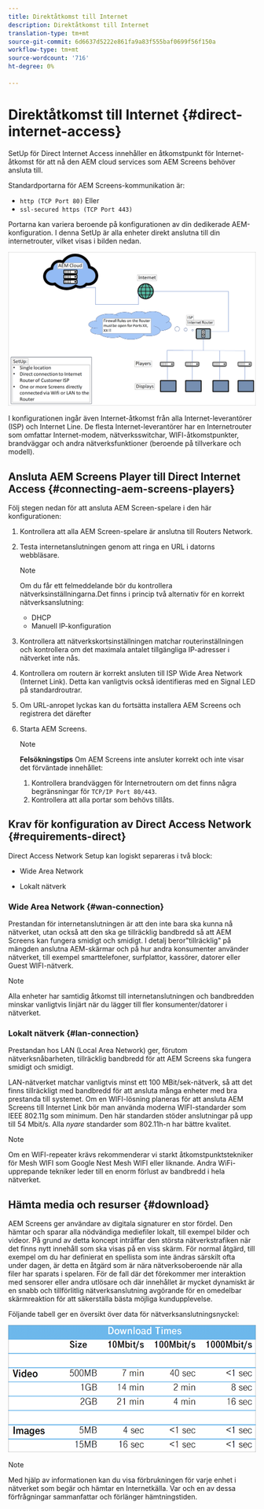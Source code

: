 ```yaml
---
title: Direktåtkomst till Internet
description: Direktåtkomst till Internet
translation-type: tm+mt
source-git-commit: 6d6637d5222e861fa9a83f555baf0699f56f150a
workflow-type: tm+mt
source-wordcount: '716'
ht-degree: 0%

---
```



# Direktåtkomst till Internet {#direct-internet-access}

SetUp för Direct Internet Access innehåller en åtkomstpunkt för Internet-åtkomst för att nå den AEM cloud services som AEM Screens behöver ansluta till.

Standardportarna för AEM Screens-kommunikation är:
* `http (TCP Port 80)`
Eller
* `ssl-secured https (TCP Port 443)`

Portarna kan variera beroende på konfigurationen av din dedikerade AEM-konfiguration. I denna SetUp är alla enheter direkt anslutna till din internetrouter, vilket visas i bilden nedan.

![](/help/assets/direct-access-2.png)

I konfigurationen ingår även Internet-åtkomst från alla Internet-leverantörer (ISP) och Internet Line. De flesta Internet-leverantörer har en Internetrouter som omfattar Internet-modem, nätverksswitchar, WIFI-åtkomstpunkter, brandväggar och andra nätverksfunktioner (beroende på tillverkare och modell).

## Ansluta AEM Screens Player till Direct Internet Access {#connecting-aem-screens-players}

Följ stegen nedan för att ansluta AEM Screen-spelare i den här konfigurationen:

1. Kontrollera att alla AEM Screen-spelare är anslutna till Routers Network.
1. Testa internetanslutningen genom att ringa en URL i datorns webbläsare.

   >[!NOTE]
   >Om du får ett felmeddelande bör du kontrollera nätverksinställningarna.Det finns i princip två alternativ för en korrekt nätverksanslutning:
   >* DHCP
   >* Manuell IP-konfiguration


1. Kontrollera att nätverkskortsinställningen matchar routerinställningen och kontrollera om det maximala antalet tillgängliga IP-adresser i nätverket inte nås.

1. Kontrollera om routern är korrekt ansluten till ISP Wide Area Network (Internet Link). Detta kan vanligtvis också identifieras med en Signal LED på standardroutrar.
1. Om URL-anropet lyckas kan du fortsätta installera AEM Screens och registrera det därefter
1. Starta AEM Screens.

   >[!NOTE]
   >**Felsökningstips**
   >Om AEM Screens inte ansluter korrekt och inte visar det förväntade innehållet:
   >
   >1. Kontrollera brandväggen för Internetroutern om det finns några begränsningar för `TCP/IP Port 80/443`.
   >1. Kontrollera att alla portar som behövs tillåts.


## Krav för konfiguration av Direct Access Network {#requirements-direct}

Direct Access Network Setup kan logiskt separeras i två block:

* Wide Area Network

* Lokalt nätverk

### Wide Area Network {#wan-connection}

Prestandan för internetanslutningen är att den inte bara ska kunna nå nätverket, utan också att den ska ge tillräcklig bandbredd så att AEM Screens kan fungera smidigt och smidigt. I detalj beror&quot;tillräcklig&quot; på mängden anslutna AEM-skärmar och på hur andra konsumenter använder nätverket, till exempel smarttelefoner, surfplattor, kassörer, datorer eller Guest WIFI-nätverk.

>[!NOTE]
>Alla enheter har samtidig åtkomst till internetanslutningen och bandbredden minskar vanligtvis linjärt när du lägger till fler konsumenter/datorer i nätverket.

### Lokalt nätverk {#lan-connection}

Prestandan hos LAN (Local Area Network) ger, förutom nätverksnåbarheten, tillräcklig bandbredd för att AEM Screens ska fungera smidigt och smidigt.

LAN-nätverket matchar vanligtvis minst ett 100 MBit/sek-nätverk, så att det finns tillräckligt med bandbredd för att ansluta många enheter med bra prestanda till systemet.
Om en WIFI-lösning planeras för att ansluta AEM Screens till Internet Link bör man använda moderna WIFI-standarder som IEEE 802.11g som minimum. Den här standarden stöder anslutningar på upp till 54 Mbit/s. Alla *nyare* standarder som 802.11h-n har bättre kvalitet.

>[!NOTE]
>Om en WIFI-repeater krävs rekommenderar vi starkt åtkomstpunktstekniker för Mesh WIFI som Google Nest Mesh WIFI eller liknande. Andra WiFi-upprepande tekniker leder till en enorm förlust av bandbredd i hela nätverket.

## Hämta media och resurser {#download}

AEM Screens ger användare av digitala signaturer en stor fördel. Den hämtar och sparar alla nödvändiga mediefiler lokalt, till exempel bilder och videor. På grund av detta koncept inträffar den största nätverkstrafiken när det finns nytt innehåll som ska visas på en viss skärm.
För normal åtgärd, till exempel om du har definierat en spellista som inte ändras särskilt ofta under dagen, är detta en åtgärd som är nära nätverksoberoende när alla filer har sparats i spelaren.
För de fall där det förekommer mer interaktion med sensorer eller andra utlösare och där innehållet är mycket dynamiskt är en snabb och tillförlitlig nätverksanslutning avgörande för en omedelbar skärmreaktion för att säkerställa bästa möjliga kundupplevelse.

Följande tabell ger en översikt över data för nätverksanslutningsnyckel:

![](/help/assets/download-times-direct.png)

>[!NOTE]
>Med hjälp av informationen kan du visa förbrukningen för varje enhet i nätverket som begär och hämtar en Internetkälla. Var och en av dessa förfrågningar sammanfattar och förlänger hämtningstiden.